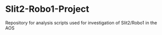 # Slit2-Robo1-Project
Repository for analysis scripts used for investigation of Slit2/Robo1 in the AOS
